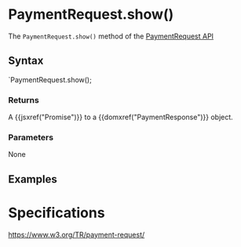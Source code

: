 # PaymentRequest.show()

The `PaymentRequest.show()` method of the [PaymentRequest API](PaymentRequest_API.md) 

## Syntax

`PaymentRequest.show();

### Returns

A {{jsxref("Promise")}} to a {{domxref("PaymentResponse")}} object.

### Parameters

None

## Examples



# Specifications

<https://www.w3.org/TR/payment-request/>
